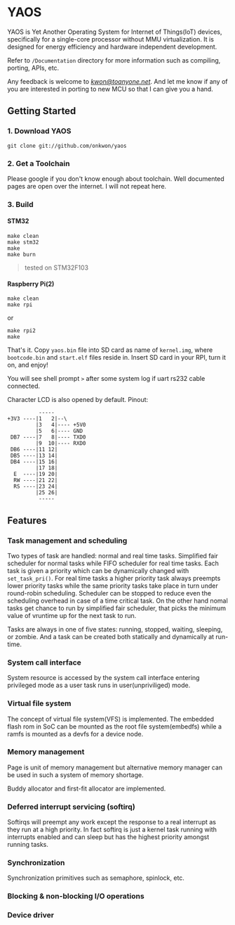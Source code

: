 # YAOS

YAOS is Yet Another Operating System for Internet of Things(IoT) devices, specifically for a single-core processor without MMU virtualization. It is designed for energy efficiency and hardware independent development.

Refer to `/Documentation` directory for more information such as compiling, porting, APIs, etc.

Any feedback is welcome to *kwon@toanyone.net*. And let me know if any of you are interested in porting to new MCU so that I can give you a hand.

## Getting Started

### 1. Download YAOS

`git clone git://github.com/onkwon/yaos`

### 2. Get a Toolchain

Please google if you don't know enough about toolchain. Well documented pages are open over the internet. I will not repeat here.

### 3. Build

#### STM32

	make clean
	make stm32
	make
	make burn

> tested on STM32F103

#### Raspberry Pi(2)

	make clean
	make rpi

or

	make rpi2
	make

That's it. Copy `yaos.bin` file into SD card as name of `kernel.img`, where `bootcode.bin` and `start.elf` files reside in. Insert SD card in your RPI, turn it on, and enjoy!

You will see shell prompt `>` after some system log if uart rs232 cable connected.

Character LCD is also opened by default. Pinout:

	          -----
	+3V3 ----|1   2|--\
	         |3   4|---- +5V0
	         |5   6|---- GND
	 DB7 ----|7   8|---- TXD0
	         |9  10|---- RXD0
	 DB6 ----|11 12|
	 DB5 ----|13 14|
	 DB4 ----|15 16|
	         |17 18|
	  E  ----|19 20|
	  RW ----|21 22|
	  RS ----|23 24|
	         |25 26|
	          -----

## Features

### Task management and scheduling

Two types of task are handled: normal and real time tasks. Simplified fair scheduler for normal tasks while FIFO scheduler for real time tasks. Each task is given a priority which can be dynamically changed with `set_task_pri()`. For real time tasks a higher priority task always preempts lower priority tasks while the same priority tasks take place in turn under round-robin scheduling. Scheduler can be stopped to reduce even the scheduling overhead in case of a time critical task. On the other hand nomal tasks get chance to run by simplified fair scheduler, that picks the minimum value of vruntime up for the next task to run.

Tasks are always in one of five states: running, stopped, waiting, sleeping, or zombie. And a task can be created both statically and dynamically at run-time.

### System call interface

System resource is accessed by the system call interface entering privileged mode as a user task runs in user(unpriviliged) mode.

### Virtual file system

The concept of virtual file system(VFS) is implemented. The embedded flash rom in SoC can be mounted as the root file system(embedfs) while a ramfs is mounted as a devfs for a device node.

### Memory management

Page is unit of memory management but alternative memory manager can be used in such a system of memory shortage.

Buddy allocator and first-fit allocator are implemented.

### Deferred interrupt servicing (softirq)

Softirqs will preempt any work except the response to a real interrupt as they run at a high priority. In fact softirq is just a kernel task running with interrupts enabled and can sleep but has the highest priority amongst running tasks.

### Synchronization

Synchronization primitives such as semaphore, spinlock, etc.

### Blocking & non-blocking I/O operations

### Device driver

